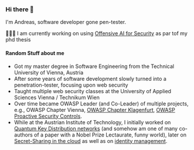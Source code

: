 ### Hi there 👋

I'm Andreas, software developer gone pen-tester.

🔭🌱👯 I am currently working on using [Offensive AI for Security](https://github.com/ipa-lab/hackingBuddyGPT) as par tof my phd thesis

#### Random Stuff about me

- Got my master degree in Software Engineering from the Technical University of Vienna, Austria
- After some years of software development slowly turned into a penetration-tester, focusing upon web security
- Taught multiple web security classes at the University of Applied Sciences Vienna / Technikum Wien
- Over time became OWASP Leader (and Co-Leader) of multiple projects, e.g., OWASP Chapter Vienna, [OWASP Chapter Klagenfurt](https://github.com/OWASP/www-chapter-klagenfurt), [OWASP Proactive Security Controls](https://github.com/OWASP/www-project-proactive-controls).
- While at the Austrian Institute of Technology, I initially worked on [Quantum Key Distribution networks](https://en.wikipedia.org/wiki/Secure_Communication_based_on_Quantum_Cryptography) (and somehow am one of many co-authors of a paper with a Nobel Prize Lectaurate, funny world), later on [Secret-Sharing in the cloud](https://github.com/Archistar) as well as on [identity management](https://credential.eu/).

<!--
**andreashappe/andreashappe** is a ✨ _special_ ✨ repository because its `README.md` (this file) appears on your GitHub profile.

Here are some ideas to get you started:

- 🔭 I’m currently working on ...
- 🌱 I’m currently learning ...
- 👯 I’m looking to collaborate on ...
- 🤔 I’m looking for help with ...
- 💬 Ask me about ...
- 📫 How to reach me: ...
- 😄 Pronouns: ...
- ⚡ Fun fact: ...
-->
